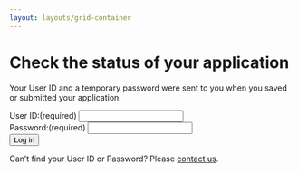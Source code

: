 ```yaml
---
layout: layouts/grid-container
---
```



# Check the status of your application
Your User ID and a temporary password were sent to you when you saved or submitted your application.

<div class="ontario-form-group">
    <label class="ontario-label" for="text-input-example">
        User ID:<span class="ontario-label__flag">(required)</span>
    </label>
    <input class="ontario-input" type="text" id="text-input-example">
</div>
<div class="ontario-form-group">
    <label class="ontario-label" for="text-input-example">
        Password:<span class="ontario-label__flag">(required)</span>
    </label>
    <input class="ontario-input" type="text" id="text-input-example">
</div>
<button class="ontario-button ontario-button--primary">Log in</button>

Can’t find your User ID or Password? Please [contact us](/contactus).